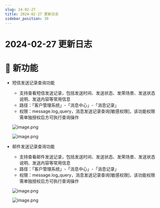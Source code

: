 ```yaml
---
slug: 24-02-27
title: 2024-02-27 更新日志
sidebar_position: 39
---
```



# 2024-02-27 更新日志


# 🎉 新功能

- 短信发送记录查询功能
    - 支持查看短信发送记录，包括发送时间、发送状态、发荣场景、发送状态说明、发送内容等常用信息
    - 路径：「客户管理系统」-「消息中心」-「消息记录」
    - 权限：message.log_query，消息发送记录查询[敏感权限]，该功能权限需单独授权后方可执行查询操作

    ![image.png](/assets/0113d4032e2cdf160abb20279db130b4.png)


    ![image.png](/assets/71d590d73e869945d94a3fed656a7729.png)

- 邮件发送记录查询功能
    - 支持查看邮件发送记录，包括发送时间、发送状态、发荣场景、发送状态说明、发送内容等常用信息
    - 路径：「客户管理系统」-「消息中心」-「消息记录」
    - 权限：message.log_query，消息发送记录查询[敏感权限]，该功能权限需单独授权后方可执行查询操作

    ![image.png](/assets/6d1709279625ba4581f2a31b01db5e0c.png)


    ![image.png](/assets/bbc18cab2f882266b03456e310aea7e5.png)

